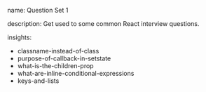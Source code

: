 name: Question Set 1

description: Get used to some common React interview questions.

insights:
  - classname-instead-of-class
  - purpose-of-callback-in-setstate
  - what-is-the-children-prop
  - what-are-inline-conditional-expressions
  - keys-and-lists